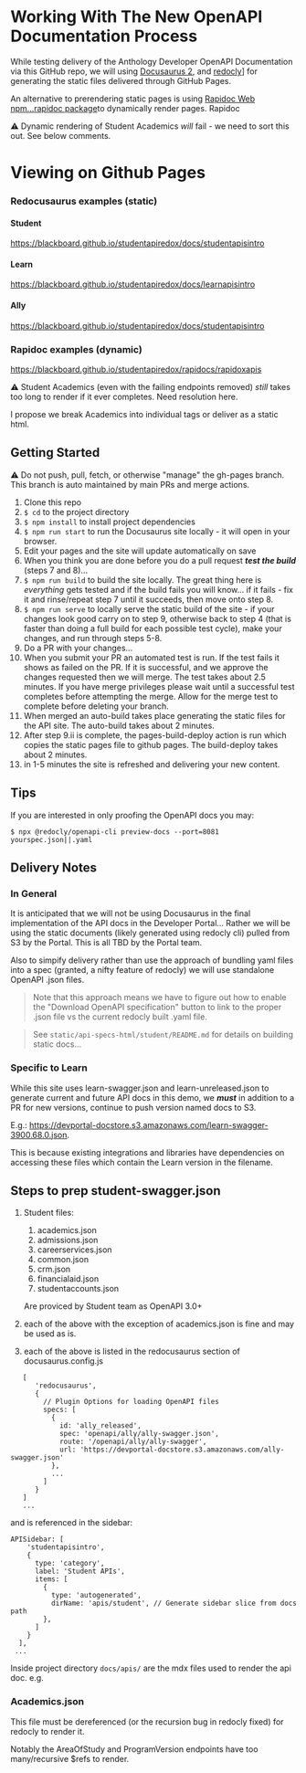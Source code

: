 # Working With The New OpenAPI Documentation Process

While testing delivery of the Anthology Developer OpenAPI Documentation via this GitHub repo, we will using [Docusaurus 2](https://docusaurus.io/), and [redocly](https://redocly.com)] for generating the static files delivered through GitHub Pages. 

An alternative to prerendering static pages is using [Rapidoc Web](https://rapidocweb.com) [npm...rapidoc package](https://www.npmjs.com/package/rapidoc)to dynamically render pages. Rapidoc 

:warning: Dynamic rendering of Student Academics *will* fail - we need to sort this out. See below comments. 

# Viewing on Github Pages

### Redocusaurus examples (static)
#### Student
https://blackboard.github.io/studentapiredox/docs/studentapisintro

#### Learn
https://blackboard.github.io/studentapiredox/docs/learnapisintro

#### Ally
https://blackboard.github.io/studentapiredox/docs/studentapisintro

### Rapidoc examples (dynamic)
https://blackboard.github.io/studentapiredox/rapidocs/rapidoxapis

:warning: Student Academics (even with the failing endpoints removed) *still* takes too long to render if it ever completes. Need resolution here. 

I propose we break Academics into individual tags or deliver as a static html.

## Getting Started

:warning: Do not push, pull, fetch, or otherwise "manage" the gh-pages branch. This branch is auto maintained by main PRs and merge actions.

1. Clone this repo
2. `$ cd` to the project directory
3. `$ npm install` to install project dependencies
4. `$ npm run start` to run the Docusaurus site locally - it will open in your browser. 
5. Edit your pages and the site will update automatically on save
6. When you think you are done before you do a pull request ***test the build*** (steps 7 and 8)...
7. `$ npm run build` to build the site locally. The great thing here is *everything* gets tested and if the build fails you will know... if it fails - fix it and rinse/repeat step 7 until it succeeds, then move onto step 8.
8. `$ npm run serve` to locally serve the static build of the site - if your changes look good carry on to step 9, otherwise back to step 4 (that is faster than doing a full build for each possible test cycle), make your changes, and run through steps 5-8.
9.  Do a PR with your changes...
   1.  When you submit your PR an automated test is run. If the test fails it shows as failed on the PR. If it is successful, and we approve the changes requested then we will merge. The test takes about 2.5 minutes. If you have merge privileges please wait until a successful test completes before attempting the merge. Allow for the merge test to complete before deleting your branch.
   2.  When merged an auto-build takes place generating the static files for the API site. The auto-build takes about 2 minutes.
   3.  After step 9.ii is complete, the pages-build-deploy action is run which copies the static pages file to github pages. The build-deploy takes about 2 minutes.
   4.  in 1-5 minutes the site is refreshed and delivering your new content.

## Tips
If you are interested in only proofing the OpenAPI docs you may:

`$ npx @redocly/openapi-cli preview-docs --port=8081 yourspec.json||.yaml`


## Delivery Notes

### In General
It is anticipated that we will not be using Docusaurus in the final implementation of the API docs in the Developer Portal... Rather we will be using the static documents (likely generated using redocly cli) pulled from S3 by the Portal. This is all TBD by the Portal team.

Also to simpify delivery rather than use the approach of bundling yaml files into a spec (granted, a nifty feature of redocly) we will use standalone OpenAPI .json files. 

>Note that this approach means we have to figure out how to enable the "Download OpenAPI specification" button to link to the proper .json file vs the current redocly built .yaml file. 

> See `static/api-specs-html/student/README.md` for details on building static docs...
 
### Specific to Learn
While this site uses learn-swagger.json and learn-unreleased.json to generate current and future API docs in this demo, we ***must*** in addition to a PR for new versions, continue to push version named docs to S3. 

E.g.: https://devportal-docstore.s3.amazonaws.com/learn-swagger-3900.68.0.json. 

This is because existing integrations and libraries have dependencies on accessing these files which contain the Learn version in the filename.


## Steps to prep student-swagger.json
1. Student files:
   1. academics.json
   2. admissions.json
   3. careerservices.json
   4. common.json
   5. crm.json
   6. financialaid.json
   7. studentaccounts.json

   Are proviced by Student team as OpenAPI 3.0+
2. each of the above with the exception of academics.json is fine and may be used as is.
3. each of the above is listed in the redocusaurus section of docusaurus.config.js
   
```
   [
      'redocusaurus',
      {
        // Plugin Options for loading OpenAPI files
        specs: [
          {
            id: 'ally_released',
            spec: 'openapi/ally/ally-swagger.json',
            route: '/openapi/ally/ally-swagger',
            url: 'https://devportal-docstore.s3.amazonaws.com/ally-swagger.json'
          },
          ...
        ]
      }
   ]
   ...
```
and is referenced in the sidebar:
```
APISidebar: [
    'studentapisintro',
    {
      type: 'category',
      label: 'Student APIs',
      items: [
        {
          type: 'autogenerated',
          dirName: 'apis/student', // Generate sidebar slice from docs path
        },
      ]
    }
  ],
 ...
 ```
 Inside project directory `docs/apis/` are the mdx files used to render the api doc. e.g.

### Academics.json
This file must be dereferenced (or the recursion bug in redocly fixed) for redocly to render it. 

Notably the AreaOfStudy and ProgramVersion endpoints have too many/recursive $refs to render.